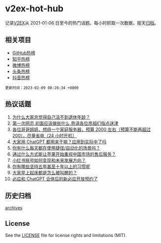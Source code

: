 # v2ex-hot-hub

 记录[V2EX](https://www.v2ex.com/)从 2021-01-06 日至今的热门话题。每小时抓取一次数据，按天[归档](archives)。
 
 ## 相关项目

- [GitHub热榜](https://github.com/it985/github-hot-hub)
- [知乎热榜](https://github.com/it985/zhihu-hot-hub)
- [微博热榜](https://github.com/it985/weibo-hot-hub)
- [头条热榜](https://github.com/it985/toutiao-hot-hub)
- [抖音热榜](https://github.com/it985/douyin-hot-hub)


 `更新时间：2023-02-09 08:28:34 +0800`

## 热议话题

1. [为什么大家总觉得自己活不到退休年龄？](https://www.v2ex.com/t/914182)
1. [第一次网恋,初面应该做些什么,恳请各位彦祖们指点迷津](https://www.v2ex.com/t/914216)
1. [各位哥哥姐姐，想组一个家庭服务器，预算 2000 左右（预算不能再超过 200），尽量省电（24 小时开机）](https://www.v2ex.com/t/914204)
1. [大家用 ChatGPT 都用来干嘛？应用到实际中了吗](https://www.v2ex.com/t/914138)
1. [你有什么每天都在使用捷径/自动化的场景吗？](https://www.v2ex.com/t/914186)
1. [通过什么方式能让苹果开始重视中国市场的售后服务？](https://www.v2ex.com/t/914286)
1. [小红书账号如何变现和未来发展方向？](https://www.v2ex.com/t/914285)
1. [你有哪些坚持五年甚至十年以上的习惯呢](https://www.v2ex.com/t/914312)
1. [大家早上起床都是怎么被叫醒的？](https://www.v2ex.com/t/914257)
1. [必应和 ChatGPT 合体后的新必应开放预约了](https://www.v2ex.com/t/914134)

## 历史归档

[archives](archives)

## License

See the [LICENSE](LICENSE) file for license rights and limitations (MIT).
